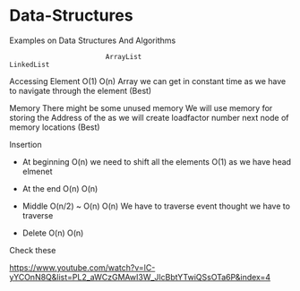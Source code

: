 # Data-Structures
Examples on Data Structures And Algorithms


							ArrayList									LinkedList

							
Accessing Element			 O(1)											O(n) 
						Array we can get in constant time			as we have to navigate through the element
							(Best)



Memory 					There might be some unused memory			We will use memory for storing the Address of the 
						as we will create loadfactor number 		next node
						of memory locations
						 												(Best)
						 												

						 												
Insertion				

 - At beginning			O(n) we need to shift all the elements		O(1) as we have head elmenet
 
 - At the end			O(n)										O(n)
 
 - Middle				O(n/2) ~ O(n)								O(n) We have to traverse event thought we have to traverse	
 
 - Delete				O(n)										O(n)


Check these

https://www.youtube.com/watch?v=lC-yYCOnN8Q&list=PL2_aWCzGMAwI3W_JlcBbtYTwiQSsOTa6P&index=4	 												
